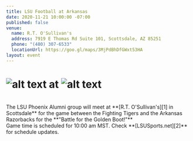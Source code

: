 ```yaml
---
title: LSU Football at Arkansas
date: 2020-11-21 10:00:00 -07:00
published: false
venue:
  name: R.T. O'Sullivan's
  address: 7919 E Thomas Rd Suite 101, Scottsdale, AZ 85251
  phone: "(480) 307-6533"
  locationUrl: https://goo.gl/maps/3MjPdBhDfGWxt53HA
layout: event
---
```


# ![alt text](https://lsu-phoenix-alumni.github.io/assets/img/LSUTigers.png "LSU Fighting Tigers") at ![alt text](https://lsu-phoenix-alumni.github.io/assets/img/ArkansasRazorbacks.png "Arkansas Razorbacks")  
<br>
The LSU Phoenix Alumni group will meet at **[R.T. O'Sullivan's][1] in Scottsdale** for the game between the Fighting Tigers and the Arkansas Razorbacks for the **"Battle for the Golden Boot!"**  
<br>
Game time is scheduled for 10:00 am MST.  Check **[LSUSports.net][2]** for schedule updates.  

[1]: https://scottsdale.rtosullivans.com/ "RTO Scottsdale website"
[2]: http://www.lsusports.net/SportSelect.dbml?SPID=2164&SPSID=27811&DB_OEM_ID=5200&_ga=2.61742444.1994479276.1565745145-1475237789.1565745143 "THE OFFICIAL SITE OF LSU ATHLETICS"